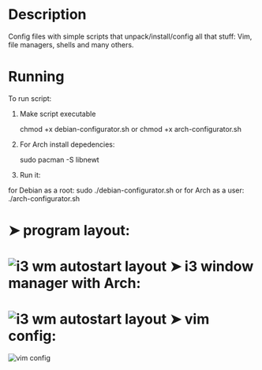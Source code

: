 Description
=====================

Config files with simple scripts that unpack/install/config all that stuff:
Vim, file managers, shells and many others.


Running
=====================

To run script:

1) Make script executable

	chmod +x debian-configurator.sh
    or
	chmod +x arch-configurator.sh
2) For Arch install depedencies: 

    sudo pacman -S libnewt
3) Run it:

for Debian as a root:
	sudo ./debian-configurator.sh
or for Arch as a user:
	./arch-configurator.sh

➤ program layout:
=====================
![i3 wm autostart layout](https://raw.github.com/micdud1995/linux_stuff/master/img/screenshot-program.png)
➤ i3 window manager with Arch:
=====================
![i3 wm autostart layout](https://raw.github.com/micdud1995/linux_stuff/master/img/screenshot-i3-arch.png)
➤ vim config:
=====================
![vim config](https://raw.github.com/micdud1995/linux_stuff/master/img/screenshot-vim.png)

